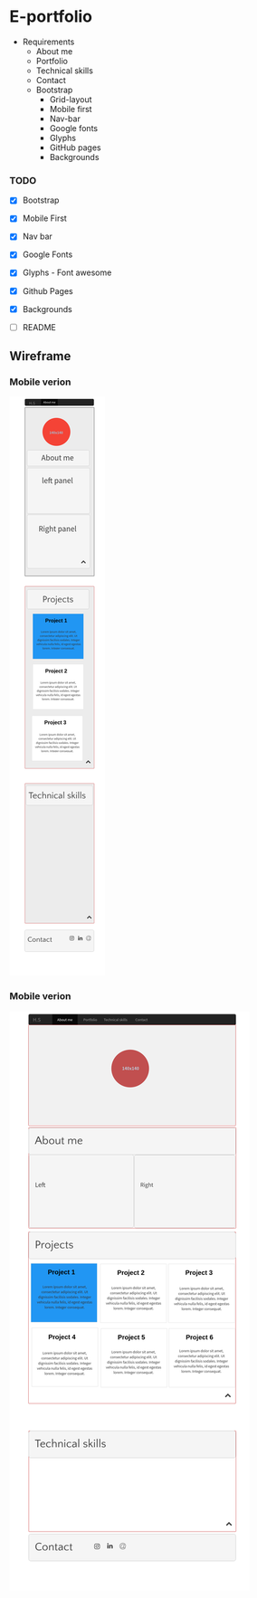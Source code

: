 

# E-portfolio

* Requirements
  * About me
  * Portfolio
  * Technical skills
  * Contact
  * Bootstrap
    * Grid-layout
    * Mobile first
    * Nav-bar
    * Google fonts
    * Glyphs
    * GitHub pages
    * Backgrounds

### TODO
  - [x] Bootstrap
  - [x] Mobile First
  - [x] Nav bar
  - [x] Google Fonts
  - [x] Glyphs - Font awesome
  - [x] Github Pages
  - [x] Backgrounds
  - [ ] README



## Wireframe
### Mobile verion
![Mobile](images/Mobile.png)
### Mobile verion
![Desktop](images/Desktop.png)
